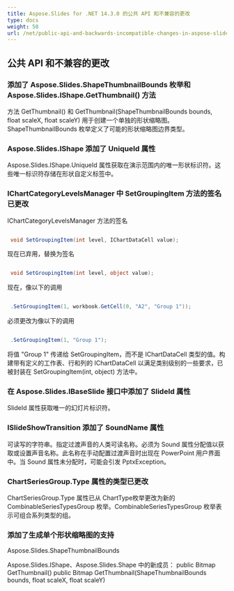 ```yaml
---
title: Aspose.Slides for .NET 14.3.0 的公共 API 和不兼容的更改
type: docs
weight: 50
url: /net/public-api-and-backwards-incompatible-changes-in-aspose-slides-for-net-14-3-0/
---
```


## **公共 API 和不兼容的更改**
### **添加了 Aspose.Slides.ShapeThumbnailBounds 枚举和 Aspose.Slides.IShape.GetThumbnail() 方法**
方法 GetThumbnail() 和 GetThumbnail(ShapeThumbnailBounds bounds, float scaleX, float scaleY) 用于创建一个单独的形状缩略图。ShapeThumbnailBounds 枚举定义了可能的形状缩略图边界类型。
### **Aspose.Slides.IShape 添加了 UniqueId 属性**
Aspose.Slides.IShape.UniqueId 属性获取在演示范围内的唯一形状标识符。这些唯一标识符存储在形状自定义标签中。
### **IChartCategoryLevelsManager 中 SetGroupingItem 方法的签名已更改**
IChartCategoryLevelsManager 方法的签名

``` csharp

 void SetGroupingItem(int level, IChartDataCell value);

``` 

现在已弃用，替换为签名

``` csharp

 void SetGroupingItem(int level, object value);

``` 

现在，像以下的调用

``` csharp

 .SetGroupingItem(1, workbook.GetCell(0, "A2", "Group 1"));

``` 

必须更改为像以下的调用

``` csharp

 .SetGroupingItem(1, "Group 1");

``` 

将值 "Group 1" 传递给 SetGroupingItem，而不是 IChartDataCell 类型的值。构建带有定义的工作表、行和列的 IChartDataCell 以满足类别级别的一些要求，已被封装在 SetGroupingItem(int, object) 方法中。
### **在 Aspose.Slides.IBaseSlide 接口中添加了 SlideId 属性**
SlideId 属性获取唯一的幻灯片标识符。
### **ISlideShowTransition 添加了 SoundName 属性**
可读写的字符串。指定过渡声音的人类可读名称。必须为 Sound 属性分配值以获取或设置声音名称。此名称在手动配置过渡声音时出现在 PowerPoint 用户界面中。当 Sound 属性未分配时，可能会引发 PptxException。
### **ChartSeriesGroup.Type 属性的类型已更改**
ChartSeriesGroup.Type 属性已从 ChartType枚举更改为新的 CombinableSeriesTypesGroup 枚举。CombinableSeriesTypesGroup 枚举表示可组合系列类型的组。
### **添加了生成单个形状缩略图的支持**
Aspose.Slides.ShapeThumbnailBounds

Aspose.Slides.IShape、Aspose.Slides.Shape 中的新成员：
public Bitmap GetThumbnail()
public Bitmap GetThumbnail(ShapeThumbnailBounds bounds, float scaleX, float scaleY)
